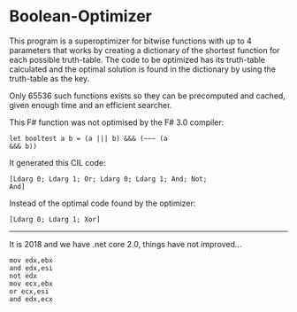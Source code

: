 # Boolean-Optimizer
This program is a superoptimizer for bitwise functions with up to 4 parameters that works by creating a dictionary of the shortest function for each possible truth-table. The code to be optimized has its truth-table calculated and the optimal solution is found in the dictionary by using the truth-table as the key.

Only 65536 such functions exists so they can be precomputed and cached, given enough time and an efficient searcher.


This F# function was not optimised by the F# 3.0 compiler:

<code>let booltest a b  = (a ||| b) &&& (~~~ (a &&& b))</code>

It generated this CIL code:

<code>[Ldarg 0; Ldarg 1; Or; Ldarg 0; Ldarg 1; And; Not; And]</code>

Instead of the optimal code found by the optimizer:

<code>[Ldarg 0; Ldarg 1; Xor]</code>

---
It is 2018 and we have .net core 2.0, things have not improved...

<code>mov         edx,ebx</code>  
<code>and         edx,esi</code>  
<code>not         edx</code>  
<code>mov         ecx,ebx</code>  
<code>or          ecx,esi</code>  
<code>and         edx,ecx</code>
